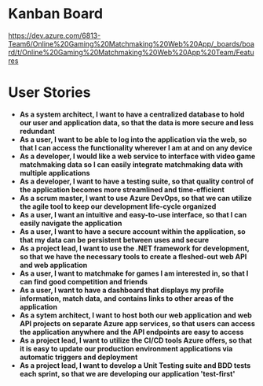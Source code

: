 # Kanban Board
https://dev.azure.com/6813-Team6/Online%20Gaming%20Matchmaking%20Web%20App/_boards/board/t/Online%20Gaming%20Matchmaking%20Web%20App%20Team/Features

# User Stories

- **As a system architect, I want to have a centralized database to hold our user and application data, so that the data is more secure and less redundant**
- **As a user, I want to be able to log into the application via the web, so that I can access the functionality wherever I am at and on any device**
- **As a developer, I would like a web service to interface with video game matchmaking data so I can easily integrate matchmaking data with multiple applications**
- **As a developer, I want to have a testing suite, so that quality control of the application becomes more streamlined and time-efficient**
- **As a scrum master, I want to use Azure DevOps, so that we can utilize the agile tool to keep our development life-cycle organized**
- **As a user, I want an intuitive and easy-to-use interface, so that I can easily navigate the application**
- **As a user, I want to have a secure account within the application, so that my data can be persistent between uses and secure**
- **As a project lead, I want to use the .NET framework for development, so that we have the necessary tools to create a fleshed-out web API and web application**
- **As a user, I want to matchmake for games I am interested in, so that I can find good competition and friends**     
- **As a user, I want to have a dashboard that displays my profile information, match data, and contains links to other areas of the application**
- **As a sytem architect, I want to host both our web application and web API projects on separate Azure app services, so that users can access the application anywhere and the API endpoints are easy to access**
- **As a project lead, I want to utilize the CI/CD tools Azure offers, so that it is easy to update our production environment applications via automatic triggers and deployment**
- **As a project lead, I want to develop a Unit Testing suite and BDD tests each sprint, so that we are developing our application 'test-first'**